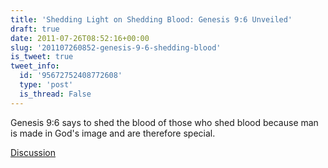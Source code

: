 ```yaml
---
title: 'Shedding Light on Shedding Blood: Genesis 9:6 Unveiled'
draft: true
date: 2011-07-26T08:52:16+00:00
slug: '201107260852-genesis-9-6-shedding-blood'
is_tweet: true
tweet_info:
  id: '95672752408772608'
  type: 'post'
  is_thread: False
---
```




Genesis 9:6 says to shed the blood of those who shed blood because man is made in God's image and are therefore special.

[Discussion](https://x.com/sytelus/status/95672752408772608)
